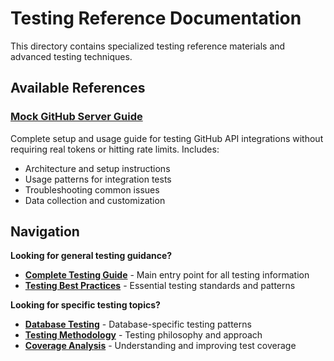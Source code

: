 # Testing Reference Documentation

This directory contains specialized testing reference materials and advanced testing techniques.

## Available References

### [Mock GitHub Server Guide](mock-github-server.md)
Complete setup and usage guide for testing GitHub API integrations without requiring real tokens or hitting rate limits. Includes:
- Architecture and setup instructions
- Usage patterns for integration tests
- Troubleshooting common issues
- Data collection and customization

## Navigation

**Looking for general testing guidance?**
- **[Complete Testing Guide](../../developer/testing-guide.md)** - Main entry point for all testing information
- **[Testing Best Practices](../../testing/best-practices.md)** - Essential testing standards and patterns

**Looking for specific testing topics?**
- **[Database Testing](../../testing/database-testing.md)** - Database-specific testing patterns
- **[Testing Methodology](../../testing/methodology.md)** - Testing philosophy and approach
- **[Coverage Analysis](../../testing/coverage.md)** - Understanding and improving test coverage